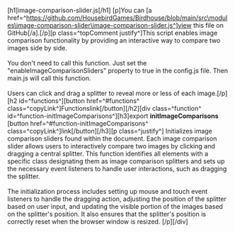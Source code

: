 [h1]image-comparison-slider.js[/h1]
[p]You can [a href=^https://github.com/HousebirdGames/Birdhouse/blob/main/src\modules\image-comparison-slider\image-comparison-slider.js^]view this file on GitHub[/a].[/p][p class=^topComment justify^]This script enables image comparison functionality by providing an interactive way to compare two images side by side. <br><br>You don't need to call this function. Just set the "enableImageComparisonSliders" property to true in the config.js file. Then main.js will call this function. <br><br>Users can click and drag a splitter to reveal more or less of each image.[/p][h2 id=^functions^][button href=^#functions^ class=^copyLink^]Functions<span class="material-icons spaceLeft">link</span>[/button][/h2][div class=^function^ id=^function-initImageComparisons^][h3]export <strong class="copyData" data-copy="initImageComparisons()">initImageComparisons</strong> [button href=^#function-initImageComparisons^ class=^copyLink^]<span class="material-icons">link</span>[/button][/h3][p class=^justify^] Initializes image comparison sliders found within the document. Each image comparison slider allows users to interactively compare two images by clicking and dragging a central splitter. This function identifies all elements with a specific class designating them as image comparison splitters and sets up the necessary event listeners to handle user interactions, such as dragging the splitter. <br> <br> The initialization process includes setting up mouse and touch event listeners to handle the dragging action, adjusting the position of the splitter based on user input, and updating the visible portion of the images based on the splitter&#039;s position. It also ensures that the splitter&#039;s position is correctly reset when the browser window is resized. [/p][/div]